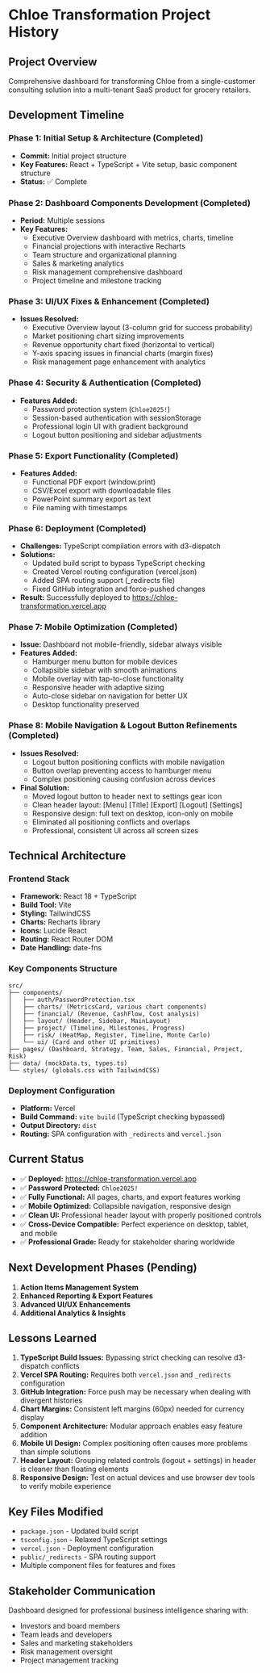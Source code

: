 # Chloe Transformation Project History

## Project Overview
Comprehensive dashboard for transforming Chloe from a single-customer consulting solution into a multi-tenant SaaS product for grocery retailers.

## Development Timeline

### Phase 1: Initial Setup & Architecture (Completed)
- **Commit:** Initial project structure
- **Key Features:** React + TypeScript + Vite setup, basic component structure
- **Status:** ✅ Complete

### Phase 2: Dashboard Components Development (Completed)
- **Period:** Multiple sessions
- **Key Features:**
  - Executive Overview dashboard with metrics, charts, timeline
  - Financial projections with interactive Recharts
  - Team structure and organizational planning
  - Sales & marketing analytics
  - Risk management comprehensive dashboard
  - Project timeline and milestone tracking

### Phase 3: UI/UX Fixes & Enhancement (Completed)
- **Issues Resolved:**
  - Executive Overview layout (3-column grid for success probability)
  - Market positioning chart sizing improvements
  - Revenue opportunity chart fixed (horizontal to vertical)
  - Y-axis spacing issues in financial charts (margin fixes)
  - Risk management page enhancement with analytics

### Phase 4: Security & Authentication (Completed)
- **Features Added:**
  - Password protection system (`Chloe2025!`)
  - Session-based authentication with sessionStorage
  - Professional login UI with gradient background
  - Logout button positioning and sidebar adjustments

### Phase 5: Export Functionality (Completed)
- **Features Added:**
  - Functional PDF export (window.print)
  - CSV/Excel export with downloadable files
  - PowerPoint summary export as text
  - File naming with timestamps

### Phase 6: Deployment (Completed)
- **Challenges:** TypeScript compilation errors with d3-dispatch
- **Solutions:**
  - Updated build script to bypass TypeScript checking
  - Created Vercel routing configuration (vercel.json)
  - Added SPA routing support (_redirects file)
  - Fixed GitHub integration and force-pushed changes
- **Result:** Successfully deployed to https://chloe-transformation.vercel.app

### Phase 7: Mobile Optimization (Completed)
- **Issue:** Dashboard not mobile-friendly, sidebar always visible
- **Features Added:**
  - Hamburger menu button for mobile devices
  - Collapsible sidebar with smooth animations
  - Mobile overlay with tap-to-close functionality
  - Responsive header with adaptive sizing
  - Auto-close sidebar on navigation for better UX
  - Desktop functionality preserved

### Phase 8: Mobile Navigation & Logout Button Refinements (Completed)
- **Issues Resolved:**
  - Logout button positioning conflicts with mobile navigation
  - Button overlap preventing access to hamburger menu
  - Complex positioning causing confusion across devices
- **Final Solution:**
  - Moved logout button to header next to settings gear icon
  - Clean header layout: [Menu] [Title] [Export] [Logout] [Settings]
  - Responsive design: full text on desktop, icon-only on mobile
  - Eliminated all positioning conflicts and overlaps
  - Professional, consistent UI across all screen sizes

## Technical Architecture

### Frontend Stack
- **Framework:** React 18 + TypeScript
- **Build Tool:** Vite
- **Styling:** TailwindCSS
- **Charts:** Recharts library
- **Icons:** Lucide React
- **Routing:** React Router DOM
- **Date Handling:** date-fns

### Key Components Structure
```
src/
├── components/
│   ├── auth/PasswordProtection.tsx
│   ├── charts/ (MetricsCard, various chart components)
│   ├── financial/ (Revenue, CashFlow, Cost analysis)
│   ├── layout/ (Header, Sidebar, MainLayout)
│   ├── project/ (Timeline, Milestones, Progress)
│   ├── risk/ (HeatMap, Register, Timeline, Monte Carlo)
│   └── ui/ (Card and other UI primitives)
├── pages/ (Dashboard, Strategy, Team, Sales, Financial, Project, Risk)
├── data/ (mockData.ts, types.ts)
└── styles/ (globals.css with TailwindCSS)
```

### Deployment Configuration
- **Platform:** Vercel
- **Build Command:** `vite build` (TypeScript checking bypassed)
- **Output Directory:** `dist`
- **Routing:** SPA configuration with `_redirects` and `vercel.json`

## Current Status
- ✅ **Deployed:** https://chloe-transformation.vercel.app
- ✅ **Password Protected:** `Chloe2025!`
- ✅ **Fully Functional:** All pages, charts, and export features working
- ✅ **Mobile Optimized:** Collapsible navigation, responsive design
- ✅ **Clean UI:** Professional header layout with properly positioned controls
- ✅ **Cross-Device Compatible:** Perfect experience on desktop, tablet, and mobile
- ✅ **Professional Grade:** Ready for stakeholder sharing worldwide

## Next Development Phases (Pending)
1. **Action Items Management System**
2. **Enhanced Reporting & Export Features**
3. **Advanced UI/UX Enhancements**
4. **Additional Analytics & Insights**

## Lessons Learned
1. **TypeScript Build Issues:** Bypassing strict checking can resolve d3-dispatch conflicts
2. **Vercel SPA Routing:** Requires both `vercel.json` and `_redirects` configuration
3. **GitHub Integration:** Force push may be necessary when dealing with divergent histories
4. **Chart Margins:** Consistent left margins (60px) needed for currency display
5. **Component Architecture:** Modular approach enables easy feature addition
6. **Mobile UI Design:** Complex positioning often causes more problems than simple solutions
7. **Header Layout:** Grouping related controls (logout + settings) in header is cleaner than floating elements
8. **Responsive Design:** Test on actual devices and use browser dev tools to verify mobile experience

## Key Files Modified
- `package.json` - Updated build script
- `tsconfig.json` - Relaxed TypeScript settings
- `vercel.json` - Deployment configuration
- `public/_redirects` - SPA routing support
- Multiple component files for features and fixes

## Stakeholder Communication
Dashboard designed for professional business intelligence sharing with:
- Investors and board members
- Team leads and developers
- Sales and marketing stakeholders
- Risk management oversight
- Project management tracking